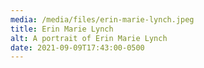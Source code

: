 ```yaml
---
media: /media/files/erin-marie-lynch.jpeg
title: Erin Marie Lynch
alt: A portrait of Erin Marie Lynch
date: 2021-09-09T17:43:00-0500
---
```


